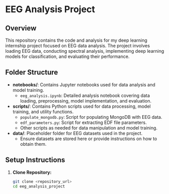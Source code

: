 
# EEG Analysis Project

## Overview
This repository contains the code and analysis for my deep learning internship project focused on EEG data analysis. The project involves loading EEG data, conducting spectral analysis, implementing deep learning models for classification, and evaluating their performance.

## Folder Structure
- **notebooks/**: Contains Jupyter notebooks used for data analysis and model training.
  - `eeg_analysis.ipynb`: Detailed analysis notebook covering data loading, preprocessing, model implementation, and evaluation.
- **scripts/**: Contains Python scripts used for data processing, model training, and utility functions.
  - `populate_mongodb.py`: Script for populating MongoDB with EEG data.
  - `edf_parameters.py`: Script for extracting EDF file parameters.
  - Other scripts as needed for data manipulation and model training.
- **data/**: Placeholder folder for EEG datasets used in the project.
  - Ensure datasets are stored here or provide instructions on how to obtain them.

## Setup Instructions
1. **Clone Repository:**
   ```bash
   git clone <repository_url>
   cd eeg_analysis_project
